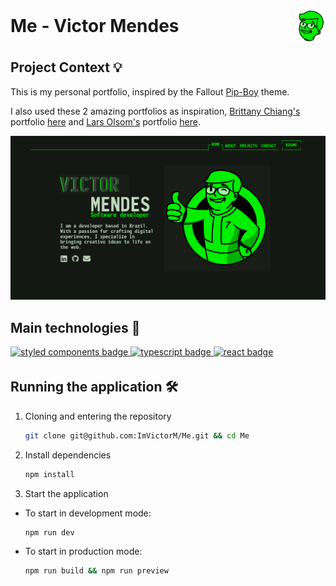 <div style="display: flex; align-items: center;">
  <h1 style="margin: 0; flex: 1;">Me - Victor Mendes</h1>
  <img src="src/assets/images/vault-me-neutral.svg" width="50px" style="margin-left: auto;">
</div>

## Project Context 💡

This is my personal portfolio, inspired by the Fallout [Pip-Boy](https://fallout.fandom.com/wiki/Pip-Boy) theme.

I also used these 2 amazing portfolios as inspiration, [Brittany Chiang's](https://github.com/bchiang7) portfolio [here](https://v4.brittanychiang.com/) and [Lars Olsom's](https://www.linkedin.com/in/larsui/) portfolio [here](https://www.lars-olson.com/).

<img src="src/assets/images/project-demo.png" alt="project demonstration" />

## Main technologies 🧰

<a href="https://styled-components.com/">
  <img 
    src="https://img.shields.io/badge/Styled%20Components-black?style=for-the-badge&logo=styledcomponents&logoColor=%23DB7093"
    style="margin-bottom: 4px;"
    height="30px"
    alt="styled components badge"
  />
</a>

<a href="https://www.typescriptlang.org/">
  <img 
    src="https://img.shields.io/badge/typescript-%23007ACC.svg?style=for-the-badge&logo=typescript&logoColor=white" 
    style="margin-bottom: 4px;" 
    height="30px"
    alt="typescript badge"
  />
</a>

<a href="https://reactjs.org/">
  <img 
    src="https://img.shields.io/badge/react-%2320232a.svg?style=for-the-badge&logo=react&logoColor=%2361DAFB" 
    style="margin-bottom: 4px;" 
    height="30px"
    alt="react badge"
  />
</a>

<h2>Running the application 🛠</h2>

1. Cloning and entering the repository

   ```sh
   git clone git@github.com:ImVictorM/Me.git && cd Me
   ```

2. Install dependencies

   ```sh
   npm install
   ```

3. Start the application
  - To start in development mode:

    ```sh
    npm run dev
    ```

  - To start in production mode:

    ```sh
    npm run build && npm run preview
    ```
